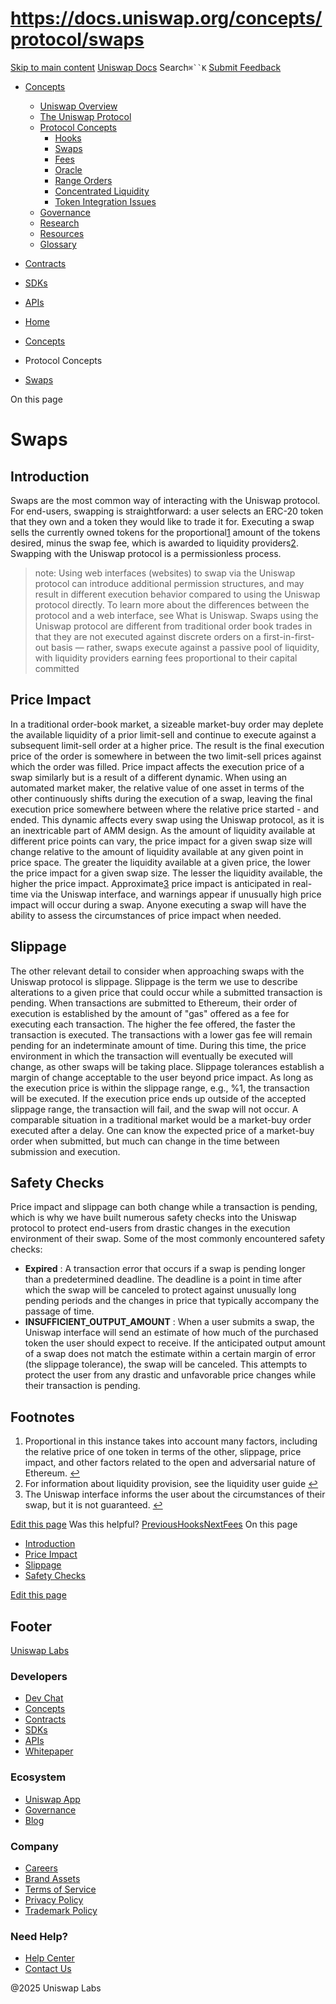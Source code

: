 # https://docs.uniswap.org/concepts/protocol/swaps

[Skip to main content](https://docs.uniswap.org/concepts/protocol/swaps#__docusaurus_skipToContent_fallback)
[Uniswap Docs](https://docs.uniswap.org/)
Search`⌘``K`
[Submit Feedback](https://docs.google.com/forms/d/e/1FAIpQLSdjSkZam8KiatL9XACRVxCHjDJjaPGbls77PCXDKFn4JwykXg/viewform)
  * [Concepts](https://docs.uniswap.org/concepts/overview)
    * [Uniswap Overview](https://docs.uniswap.org/concepts/overview)
    * [The Uniswap Protocol](https://docs.uniswap.org/concepts/uniswap-protocol)
    * [Protocol Concepts](https://docs.uniswap.org/concepts/protocol/swaps)
      * [Hooks](https://docs.uniswap.org/concepts/protocol/hooks)
      * [Swaps](https://docs.uniswap.org/concepts/protocol/swaps)
      * [Fees](https://docs.uniswap.org/concepts/protocol/fees)
      * [Oracle](https://docs.uniswap.org/concepts/protocol/oracle)
      * [Range Orders](https://docs.uniswap.org/concepts/protocol/range-orders)
      * [Concentrated Liquidity](https://docs.uniswap.org/concepts/protocol/concentrated-liquidity)
      * [Token Integration Issues](https://docs.uniswap.org/concepts/protocol/integration-issues)
    * [Governance](https://docs.uniswap.org/concepts/protocol/swaps)
    * [Research](https://docs.uniswap.org/concepts/research)
    * [Resources](https://docs.uniswap.org/concepts/resources)
    * [Glossary](https://docs.uniswap.org/concepts/glossary)
  * [Contracts](https://docs.uniswap.org/contracts/v4/overview)
  * [SDKs](https://docs.uniswap.org/sdk/v4/overview)
  * [APIs](https://docs.uniswap.org/api/subgraph/overview)


  * [Home](https://docs.uniswap.org/)
  * [Concepts](https://docs.uniswap.org/concepts/overview)
  * Protocol Concepts
  * [Swaps](https://docs.uniswap.org/concepts/protocol/swaps)


On this page
# Swaps
## Introduction[​](https://docs.uniswap.org/concepts/protocol/swaps#introduction "Direct link to Introduction")
Swaps are the most common way of interacting with the Uniswap protocol. For end-users, swapping is straightforward: a user selects an ERC-20 token that they own and a token they would like to trade it for. Executing a swap sells the currently owned tokens for the proportional[1](https://docs.uniswap.org/concepts/protocol/swaps#user-content-fn-1) amount of the tokens desired, minus the swap fee, which is awarded to liquidity providers[2](https://docs.uniswap.org/concepts/protocol/swaps#user-content-fn-2). Swapping with the Uniswap protocol is a permissionless process.
> note: Using web interfaces (websites) to swap via the Uniswap protocol can introduce additional permission structures, and may result in different execution behavior compared to using the Uniswap protocol directly. To learn more about the differences between the protocol and a web interface, see What is Uniswap.
Swaps using the Uniswap protocol are different from traditional order book trades in that they are not executed against discrete orders on a first-in-first-out basis — rather, swaps execute against a passive pool of liquidity, with liquidity providers earning fees proportional to their capital committed
## Price Impact[​](https://docs.uniswap.org/concepts/protocol/swaps#price-impact "Direct link to Price Impact")
In a traditional order-book market, a sizeable market-buy order may deplete the available liquidity of a prior limit-sell and continue to execute against a subsequent limit-sell order at a higher price. The result is the final execution price of the order is somewhere in between the two limit-sell prices against which the order was filled.
Price impact affects the execution price of a swap similarly but is a result of a different dynamic. When using an automated market maker, the relative value of one asset in terms of the other continuously shifts during the execution of a swap, leaving the final execution price somewhere between where the relative price started - and ended.
This dynamic affects every swap using the Uniswap protocol, as it is an inextricable part of AMM design.
As the amount of liquidity available at different price points can vary, the price impact for a given swap size will change relative to the amount of liquidity available at any given point in price space. The greater the liquidity available at a given price, the lower the price impact for a given swap size. The lesser the liquidity available, the higher the price impact.
Approximate[3](https://docs.uniswap.org/concepts/protocol/swaps#user-content-fn-3) price impact is anticipated in real-time via the Uniswap interface, and warnings appear if unusually high price impact will occur during a swap. Anyone executing a swap will have the ability to assess the circumstances of price impact when needed.
## Slippage[​](https://docs.uniswap.org/concepts/protocol/swaps#slippage "Direct link to Slippage")
The other relevant detail to consider when approaching swaps with the Uniswap protocol is slippage. Slippage is the term we use to describe alterations to a given price that could occur while a submitted transaction is pending.
When transactions are submitted to Ethereum, their order of execution is established by the amount of "gas" offered as a fee for executing each transaction. The higher the fee offered, the faster the transaction is executed. The transactions with a lower gas fee will remain pending for an indeterminate amount of time. During this time, the price environment in which the transaction will eventually be executed will change, as other swaps will be taking place.
Slippage tolerances establish a margin of change acceptable to the user beyond price impact. As long as the execution price is within the slippage range, e.g., %1, the transaction will be executed. If the execution price ends up outside of the accepted slippage range, the transaction will fail, and the swap will not occur.
A comparable situation in a traditional market would be a market-buy order executed after a delay. One can know the expected price of a market-buy order when submitted, but much can change in the time between submission and execution.
## Safety Checks[​](https://docs.uniswap.org/concepts/protocol/swaps#safety-checks "Direct link to Safety Checks")
Price impact and slippage can both change while a transaction is pending, which is why we have built numerous safety checks into the Uniswap protocol to protect end-users from drastic changes in the execution environment of their swap. Some of the most commonly encountered safety checks:
  * **Expired** : A transaction error that occurs if a swap is pending longer than a predetermined deadline. The deadline is a point in time after which the swap will be canceled to protect against unusually long pending periods and the changes in price that typically accompany the passage of time.
  * **INSUFFICIENT_OUTPUT_AMOUNT** : When a user submits a swap, the Uniswap interface will send an estimate of how much of the purchased token the user should expect to receive. If the anticipated output amount of a swap does not match the estimate within a certain margin of error (the slippage tolerance), the swap will be canceled. This attempts to protect the user from any drastic and unfavorable price changes while their transaction is pending.


## Footnotes[​](https://docs.uniswap.org/concepts/protocol/swaps#footnote-label "Direct link to Footnotes")
  1. Proportional in this instance takes into account many factors, including the relative price of one token in terms of the other, slippage, price impact, and other factors related to the open and adversarial nature of Ethereum. [↩](https://docs.uniswap.org/concepts/protocol/swaps#user-content-fnref-1)
  2. For information about liquidity provision, see the liquidity user guide [↩](https://docs.uniswap.org/concepts/protocol/swaps#user-content-fnref-2)
  3. The Uniswap interface informs the user about the circumstances of their swap, but it is not guaranteed. [↩](https://docs.uniswap.org/concepts/protocol/swaps#user-content-fnref-3)


[Edit this page](https://github.com/uniswap/uniswap-docs/tree/main/docs/concepts/protocol/swaps.md)
Was this helpful?
[PreviousHooks](https://docs.uniswap.org/concepts/protocol/hooks)[NextFees](https://docs.uniswap.org/concepts/protocol/fees)
On this page
  * [Introduction](https://docs.uniswap.org/concepts/protocol/swaps#introduction)
  * [Price Impact](https://docs.uniswap.org/concepts/protocol/swaps#price-impact)
  * [Slippage](https://docs.uniswap.org/concepts/protocol/swaps#slippage)
  * [Safety Checks](https://docs.uniswap.org/concepts/protocol/swaps#safety-checks)


[Edit this page](https://github.com/uniswap/uniswap-docs/tree/main/docs/concepts/protocol/swaps.md)
## Footer
[Uniswap Labs](https://docs.uniswap.org/)
### Developers
  * [Dev Chat](https://discord.com/invite/uniswap)
  * [Concepts](https://docs.uniswap.org/concepts/overview)
  * [Contracts](https://docs.uniswap.org/contracts/v4/overview)
  * [SDKs](https://docs.uniswap.org/sdk/v4/overview)
  * [APIs](https://docs.uniswap.org/api/subgraph/overview)
  * [Whitepaper](https://app.uniswap.org/whitepaper-v4.pdf)


### Ecosystem
  * [Uniswap App](https://app.uniswap.org/)
  * [Governance](https://www.uniswapfoundation.org/governance)
  * [Blog](https://blog.uniswap.org/)


### Company
  * [Careers](https://boards.greenhouse.io/uniswaplabs)
  * [Brand Assets](https://github.com/Uniswap/brand-assets/raw/main/Uniswap%20Brand%20Assets.zip)
  * [Terms of Service](https://support.uniswap.org/hc/en-us/articles/30935100859661-Uniswap-Labs-Terms-of-Service)
  * [Privacy Policy](https://support.uniswap.org/hc/en-us/articles/30934457771405-Uniswap-Labs-Privacy-Policy)
  * [Trademark Policy](https://support.uniswap.org/hc/en-us/articles/30934762216973-Uniswap-Labs-Trademark-Guidelines)


### Need Help?
  * [Help Center](https://support.uniswap.org/)
  * [Contact Us](https://support.uniswap.org/hc/en-us/requests/new)


@2025 Uniswap Labs
[](https://github.com/uniswap/uniswap-docs)[](https://twitter.com/Uniswap)[](https://discord.com/invite/uniswap)
